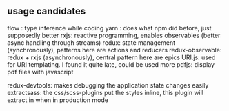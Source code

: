## usage candidates
flow : type inference while coding
yarn : does what npm did before, just supposedly better
rxjs: reactive programming, enables observables (better async handling through streams)
redux: state management (synchronously), patterns here are actions and reducers
redux-observable: redux + rxjs (asynchronously), central pattern here are epics
URI.js: used for URI templating. I found it quite late, could be used more
pdfjs: display pdf files with javascript

redux-devtools: makes debugging the application state changes easily
extractsass: the css/scss-plugins put the styles inline, this plugin will extract in when in production mode
